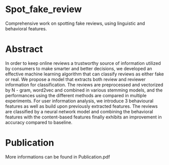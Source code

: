 # Spot_fake_review
Comprehensive work on spotting fake reviews, using linguistic and behavioral features.

# Abstract
In order to keep online reviews a trustworthy source
of information utilized by consumers to make smarter and better
decisions, we developed an effective machine learning algorithm
that can classify reviews as either fake or real. We propose a
model that extracts both review and reviewer information for
classification. The reviews are preprocessed and vectorized by N -
gram, word2vec and combined in various stemming models, and
the performances using the different methods are compared in
multiple experiments. For user information analysis, we introduce
3 behavioural features as well as build upon previously extracted
features. The reviews are classified by a neural network model
and combining the behavioral features with the content-based
features finally exhibits an improvement in accuracy compared
to baseline.

# Publication
More informations can be found in Publication.pdf
